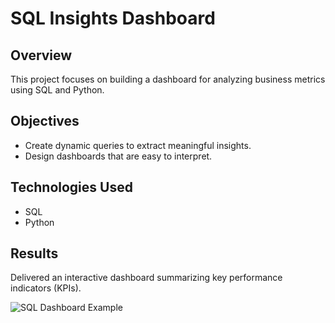 # SQL Insights Dashboard

## Overview
This project focuses on building a dashboard for analyzing business metrics using SQL and Python.

## Objectives
- Create dynamic queries to extract meaningful insights.
- Design dashboards that are easy to interpret.

## Technologies Used
- SQL
- Python

## Results
Delivered an interactive dashboard summarizing key performance indicators (KPIs).

![SQL Dashboard Example](/danielbonifazportfolio/assets/sql_dashboard.png)
